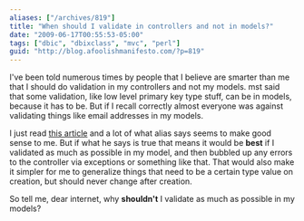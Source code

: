 ```yaml
---
aliases: ["/archives/819"]
title: "When should I validate in controllers and not in models?"
date: "2009-06-17T00:55:53-05:00"
tags: ["dbic", "dbixclass", "mvc", "perl"]
guid: "http://blog.afoolishmanifesto.com/?p=819"
---
```

I've been told numerous times by people that I believe are smarter than me that
I should do validation in my controllers and not my models. mst said that some
validation, like low level primary key type stuff, can be in models, because it
has to be. But if I recall correctly almost everyone was against validating
things like email addresses in my models.

I just read [this
article](https://web.archive.org/web/20091205061105/http://use.perl.org/~Alias/journal/39126)
and a lot of what alias says seems to make good sense to me. But if what he says
is true that means it would be **best** if I validated as much as possible in my
model, and then bubbled up any errors to the controller via exceptions or
something like that. That would also make it simpler for me to generalize things
that need to be a certain type value on creation, but should never change after
creation.

So tell me, dear internet, why **shouldn't** I validate as much as possible in
my models?
